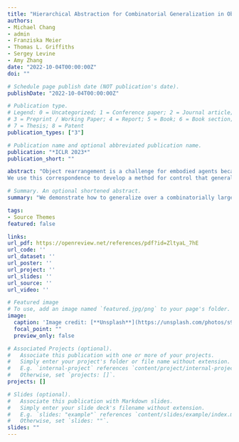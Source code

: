 ```yaml
---
title: "Hierarchical Abstraction for Combinatorial Generalization in Object Rearrangement"
authors:
- Michael Chang
- admin
- Franziska Meier
- Thomas L. Griffiths
- Sergey Levine
- Amy Zhang
date: "2022-10-04T00:00:00Z"
doi: ""

# Schedule page publish date (NOT publication's date).
publishDate: "2022-10-04T00:00:00Z"

# Publication type.
# Legend: 0 = Uncategorized; 1 = Conference paper; 2 = Journal article;
# 3 = Preprint / Working Paper; 4 = Report; 5 = Book; 6 = Book section;
# 7 = Thesis; 8 = Patent
publication_types: ["3"]

# Publication name and optional abbreviated publication name.
publication: "*ICLR 2023*"
publication_short: ""

abstract: "Object rearrangement is a challenge for embodied agents because solving these tasks requires generalizing across a combinatorially large set of underlying entities that take the value of object states. Worse, these entities are often unknown and must be inferred from sensory percepts. We present a hierarchical abstraction approach to uncover these underlying entities and achieve combinatorial generalization from unstructured inputs. By constructing a factorized transition graph over clusters of object representations inferred from pixels, we show how to learn a correspondence between intervening on states of entities in the agent's model and acting on objects in the environment. 
We use this correspondence to develop a method for control that generalizes to different numbers and configurations of objects, which outperforms current offline deep RL methods when evaluated on a set of simulated rearrangement and stacking tasks."

# Summary. An optional shortened abstract.
summary: "We demonstrate how to generalize over a combinatorially large space of rearrangement tasks from only pixel observations by constructing from video demonstrations a factorized transition graph over entity state transitions that we use for control."

tags:
- Source Themes
featured: false

links:
url_pdf: https://openreview.net/references/pdf?id=ZltyaL_7hE
url_code: ''
url_dataset: ''
url_poster: ''
url_project: ''
url_slides: ''
url_source: ''
url_video: ''

# Featured image
# To use, add an image named `featured.jpg/png` to your page's folder. 
image:
  caption: 'Image credit: [**Unsplash**](https://unsplash.com/photos/s9CC2SKySJM)'
  focal_point: ""
  preview_only: false

# Associated Projects (optional).
#   Associate this publication with one or more of your projects.
#   Simply enter your project's folder or file name without extension.
#   E.g. `internal-project` references `content/project/internal-project/index.md`.
#   Otherwise, set `projects: []`.
projects: []

# Slides (optional).
#   Associate this publication with Markdown slides.
#   Simply enter your slide deck's filename without extension.
#   E.g. `slides: "example"` references `content/slides/example/index.md`.
#   Otherwise, set `slides: ""`.
slides: ""
---
```


<!-- {{% callout note %}}
Create your slides in Markdown - click the *Slides* button to check out the example.
{{% /callout %}}

Supplementary notes can be added here, including [code, math, and images](https://wowchemy.com/docs/writing-markdown-latex/). -->
